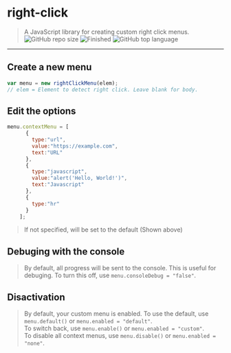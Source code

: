 # right-click
>A JavaScript library for creating custom right click menus.  
![GitHub repo size](https://img.shields.io/github/repo-size/dluxy/right-click?color=blue&label=size)
![Finished](https://img.shields.io/badge/finished-no-green)
![GitHub top language](https://img.shields.io/github/languages/top/dluxy/right-click?color=red)
---
## Create a new menu
```js
var menu = new rightClickMenu(elem);
// elem = Element to detect right click. Leave blank for body.
```
## Edit the options
```js
menu.contextMenu = [
      {
        type:"url",
        value:"https://example.com",
        text:"URL"
      },
      {
        type:"javascript",
        value:"alert('Hello, World!')",
        text:"Javascript"
      },
      {
        type:"hr"
      }
    ];
```
>If not specified, will be set to the default (Shown above)   
## Debuging with the console
>By default, all progress will be sent to the console. This is useful for debuging. To turn this off, use `menu.consoleDebug = "false"`.   
## Disactivation
>By default, your custom menu is enabled. To use the default, use `menu.default()` or `menu.enabled = "default"`.  
>To switch back, use `menu.enable()` or `menu.enabled = "custom"`.  
>To disable all context menus, use `menu.disable()` or `menu.enabled = "none"`.
